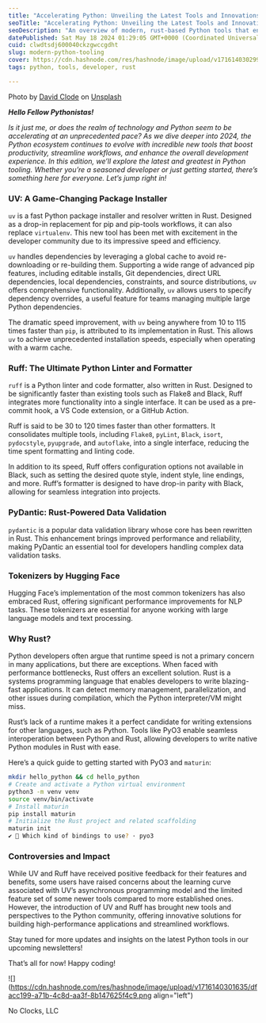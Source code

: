 ```yaml
---
title: "Accelerating Python: Unveiling the Latest Tools and Innovations"
seoTitle: "Accelerating Python: Unveiling the Latest Tools and Innovations"
seoDescription: "An overview of modern, rust-based Python tools that enhance DevX."
datePublished: Sat May 18 2024 01:29:05 GMT+0000 (Coordinated Universal Time)
cuid: clwdtsdj600040ckzgwccgdht
slug: modern-python-tooling
cover: https://cdn.hashnode.com/res/hashnode/image/upload/v1716140302994/091a22f3-473f-4baa-86b0-46cb9eee4c99.jpeg
tags: python, tools, developer, rust

---
```


Photo by [David Clode](https://unsplash.com/@davidclode?utm_source=medium&utm_medium=referral) on [Unsplash](https://unsplash.com?utm_source=medium&utm_medium=referral)

***Hello Fellow Pythonistas!***

*Is it just me, or does the realm of technology and Python seem to be accelerating at an unprecedented pace? As we dive deeper into 2024, the Python ecosystem continues to evolve with incredible new tools that boost productivity, streamline workflows, and enhance the overall development experience. In this edition, we’ll explore the latest and greatest in Python tooling. Whether you’re a seasoned developer or just getting started, there’s something here for everyone. Let’s jump right in!*

### UV: A Game-Changing Package Installer

`uv` is a fast Python package installer and resolver written in Rust. Designed as a drop-in replacement for pip and pip-tools workflows, it can also replace `virtualenv`. This new tool has been met with excitement in the developer community due to its impressive speed and efficiency.

`uv` handles dependencies by leveraging a global cache to avoid re-downloading or re-building them. Supporting a wide range of advanced pip features, including editable installs, Git dependencies, direct URL dependencies, local dependencies, constraints, and source distributions, `uv` offers comprehensive functionality. Additionally, `uv` allows users to specify dependency overrides, a useful feature for teams managing multiple large Python dependencies.

The dramatic speed improvement, with `uv` being anywhere from 10 to 115 times faster than `pip`, is attributed to its implementation in Rust. This allows `uv` to achieve unprecedented installation speeds, especially when operating with a warm cache.

### Ruff: The Ultimate Python Linter and Formatter

`ruff` is a Python linter and code formatter, also written in Rust. Designed to be significantly faster than existing tools such as Flake8 and Black, Ruff integrates more functionality into a single interface. It can be used as a pre-commit hook, a VS Code extension, or a GitHub Action.

Ruff is said to be 30 to 120 times faster than other formatters. It consolidates multiple tools, including `Flake8`, `pyLint`, `Black`, `isort`, `pydocstyle`, `pyupgrade`, and `autoflake`, into a single interface, reducing the time spent formatting and linting code.

In addition to its speed, Ruff offers configuration options not available in Black, such as setting the desired quote style, indent style, line endings, and more. Ruff’s formatter is designed to have drop-in parity with Black, allowing for seamless integration into projects.

### PyDantic: Rust-Powered Data Validation

`pydantic` is a popular data validation library whose core has been rewritten in Rust. This enhancement brings improved performance and reliability, making PyDantic an essential tool for developers handling complex data validation tasks.

### Tokenizers by Hugging Face

Hugging Face’s implementation of the most common tokenizers has also embraced Rust, offering significant performance improvements for NLP tasks. These tokenizers are essential for anyone working with large language models and text processing.

### Why Rust?

Python developers often argue that runtime speed is not a primary concern in many applications, but there are exceptions. When faced with performance bottlenecks, Rust offers an excellent solution. Rust is a systems programming language that enables developers to write blazing-fast applications. It can detect memory management, parallelization, and other issues during compilation, which the Python interpreter/VM might miss.

Rust’s lack of a runtime makes it a perfect candidate for writing extensions for other languages, such as Python. Tools like PyO3 enable seamless interoperation between Python and Rust, allowing developers to write native Python modules in Rust with ease.

Here’s a quick guide to getting started with PyO3 and `maturin`:

```bash
mkdir hello_python && cd hello_python
# Create and activate a Python virtual environment
python3 -m venv venv
source venv/bin/activate
# Install maturin
pip install maturin
# Initialize the Rust project and related scaffolding
maturin init
✔ 🤷 Which kind of bindings to use? · pyo3
```

### Controversies and Impact

While UV and Ruff have received positive feedback for their features and benefits, some users have raised concerns about the learning curve associated with UV’s asynchronous programming model and the limited feature set of some newer tools compared to more established ones. However, the introduction of UV and Ruff has brought new tools and perspectives to the Python community, offering innovative solutions for building high-performance applications and streamlined workflows.

Stay tuned for more updates and insights on the latest Python tools in our upcoming newsletters!

That’s all for now! Happy coding!

![](https://cdn.hashnode.com/res/hashnode/image/upload/v1716140301635/dfacc199-a71b-4c8d-aa3f-8b147625f4c9.png align="left")

No Clocks, LLC